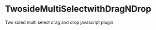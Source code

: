 TwosideMultiSelectwithDragNDrop
===============================

Two sided multi select drag and drop javascript plugin
